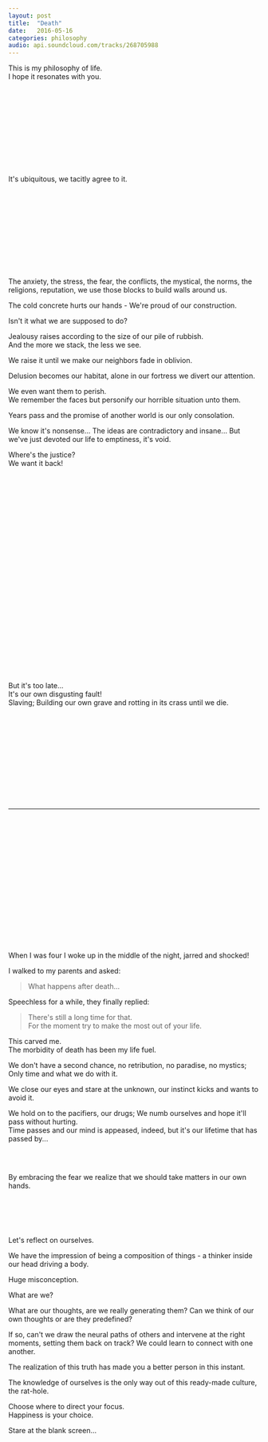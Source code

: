 ```yaml
---
layout: post
title:  "Death"
date:   2016-05-16
categories: philosophy
audio: api.soundcloud.com/tracks/268705988
---
```



This is my philosophy of life.  
I hope it resonates with you.

<pre>










</pre>
It's ubiquitous, we tacitly agree to it.
<pre>










</pre>

The anxiety, the stress, the fear, the conflicts, the mystical, the norms,
the religions, reputation, we use those blocks to build walls around us.


The cold concrete hurts our hands - We're proud of our construction.


Isn't it what we are supposed to do?


Jealousy raises according to the size of our pile of rubbish.  
And the more we stack, the less we see.  


We raise it until we make our neighbors fade in oblivion.

Delusion becomes our habitat, alone in our fortress we divert our attention.


We even want them to perish.  
We remember the faces but personify our horrible situation unto them.


Years pass and the promise of another world is our only consolation.


We know it's nonsense... The ideas are contradictory and
insane... But we've just devoted our life to emptiness, it's void.

Where's the justice?  
We want it back!
<pre>

























</pre>


But it's too late...  
It's our own disgusting fault!  
Slaving; Building our own grave and rotting in its crass until we die.
<pre>











</pre>

-----------------
<pre>
















</pre>

When I was four I woke up in the middle of the night, jarred and shocked!  

I walked to my parents and asked:

> What happens after death...

Speechless for a while, they finally replied:

> There's still a long time for that.  
> For the moment try to make the most out of your life.

This carved me.  
The morbidity of death has been my life fuel.

We don't have a second chance, no retribution, no paradise,
no mystics; Only time and what we do with it.

We close our eyes and stare at the unknown, our instinct kicks and wants to
avoid it.

We hold on to the pacifiers, our drugs; We numb ourselves and hope it'll pass
without hurting.  
Time passes and our mind is appeased, indeed, but it's our lifetime that has
passed by...

<pre>


</pre>

By embracing the fear we realize that we should take matters in our own hands.
<pre>




</pre>

Let's reflect on ourselves.   

We have the impression of being a composition of things - a thinker inside our
head driving a body.


Huge misconception.


What are we?

What are our thoughts, are we really generating them?
Can we think of our own thoughts or are they predefined?

If so, can't we draw the neural paths of others and intervene at the right
moments, setting them back on track? We could learn to connect with one
another.

The realization of this truth has made you a better person in this
instant.

The knowledge of ourselves is the only way out of this ready-made culture, the
rat-hole.

Choose where to direct your focus.  
Happiness is your choice.

Stare at the blank screen...

<pre>








































































</pre>



Why are you here if you aren't doing anything.

<pre>




</pre>
